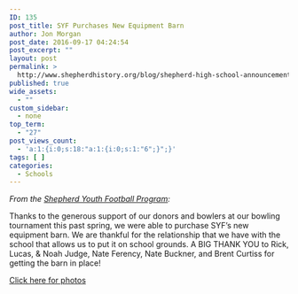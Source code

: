 ```yaml
---
ID: 135
post_title: SYF Purchases New Equipment Barn
author: Jon Morgan
post_date: 2016-09-17 04:24:54
post_excerpt: ""
layout: post
permalink: >
  http://www.shepherdhistory.org/blog/shepherd-high-school-announcements-for-september-16/
published: true
wide_assets:
  - ""
custom_sidebar:
  - none
top_term:
  - "27"
post_views_count:
  - 'a:1:{i:0;s:18:"a:1:{i:0;s:1:"6";}";}'
tags: [ ]
categories:
  - Schools
---
```

<p class="c5"><em>From the <a class="c2" href="https://www.google.com/url?q=https://www.facebook.com/Shepherdyouthfootball/photos/a.1256944597683555.1073741842.287401244637900/1256952601016088/?type%3D3&amp;sa=D&amp;ust=1470959529649000&amp;usg=AFQjCNE-5MMPEUT-r2AAQ3HLTokqs-6fBA">Shepherd Youth Football Program</a>:</em></p>

Thanks to the generous support of our donors and bowlers at our bowling tournament this past spring, we were able to purchase SYF’s new equipment barn. We are thankful for the relationship that we have with the school that allows us to put it on school grounds. A BIG THANK YOU to Rick, Lucas, &amp; Noah Judge, Nate Ferency, Nate Buckner, and Brent Curtiss for getting the barn in place!

<a class="c2" href="https://www.google.com/url?q=https://www.facebook.com/Shepherdyouthfootball/photos/?tab%3Dalbum%26album_id%3D1256944597683555&amp;sa=D&amp;ust=1470959529651000&amp;usg=AFQjCNGobDn6UENlKd_DBFwakojiRU9Hig">Click here for photos</a>